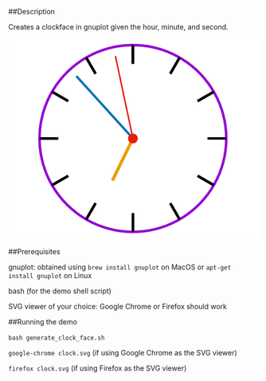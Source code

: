 ##Description

Creates a clockface in gnuplot given the hour, minute, and second.

![alt clock face generated by gnuplot](clock.png)

##Prerequisites

gnuplot: obtained using `brew install gnuplot` on MacOS or `apt-get install gnuplot` on Linux

bash (for the demo shell script)

SVG viewer of your choice: Google Chrome or Firefox should work

##Running the demo

`bash generate_clock_face.sh`

`google-chrome clock.svg` (if using Google Chrome as the SVG viewer)

`firefox clock.svg` (if using Firefox as the SVG viewer)
